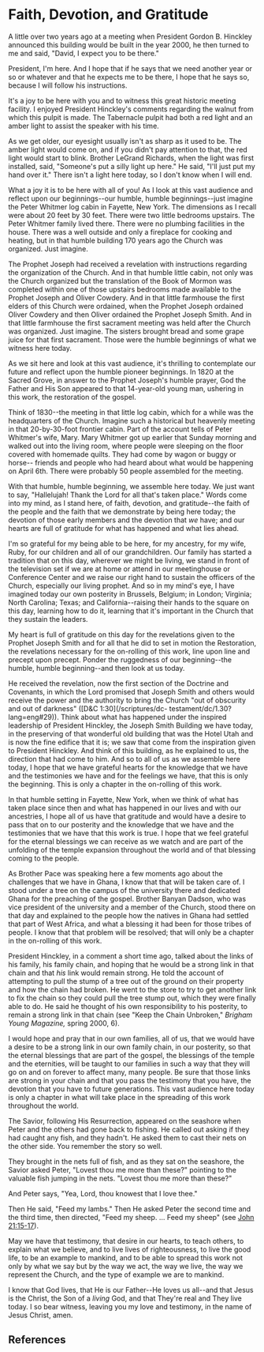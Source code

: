 # Faith, Devotion, and Gratitude

A little over two years ago at a meeting when President Gordon B. Hinckley
announced this building would be built in the year 2000, he then turned to me
and said, "David, I expect you to be there."

President, I'm here. And I hope that if he says that we need another year or
so or whatever and that he expects me to be there, I hope that he says so,
because I will follow his instructions.

It's a joy to be here with you and to witness this great historic meeting
facility. I enjoyed President Hinckley's comments regarding the walnut from
which this pulpit is made. The Tabernacle pulpit had both a red light and an
amber light to assist the speaker with his time.

As we get older, our eyesight usually isn't as sharp as it used to be. The
amber light would come on, and if you didn't pay attention to that, the red
light would start to blink. Brother LeGrand Richards, when the light was first
installed, said, "Someone's put a silly light up here." He said, "I'll just
put my hand over it." There isn't a light here today, so I don't know when I
will end.

What a joy it is to be here with all of you! As I look at this vast audience
and reflect upon our beginnings--our humble, humble beginnings--just imagine
the Peter Whitmer log cabin in Fayette, New York. The dimensions as I recall
were about 20 feet by 30 feet. There were two little bedrooms upstairs. The
Peter Whitmer family lived there. There were no plumbing facilities in the
house. There was a well outside and only a fireplace for cooking and heating,
but in that humble building 170 years ago the Church was organized. Just
imagine.

The Prophet Joseph had received a revelation with instructions regarding the
organization of the Church. And in that humble little cabin, not only was the
Church organized but the translation of the Book of Mormon was completed
within one of those upstairs bedrooms made available to the Prophet Joseph and
Oliver Cowdery. And in that little farmhouse the first elders of this Church
were ordained, when the Prophet Joseph ordained Oliver Cowdery and then Oliver
ordained the Prophet Joseph Smith. And in that little farmhouse the first
sacrament meeting was held after the Church was organized. Just imagine. The
sisters brought bread and some grape juice for that first sacrament. Those
were the humble beginnings of what we witness here today.

As we sit here and look at this vast audience, it's thrilling to contemplate
our future and reflect upon the humble pioneer beginnings. In 1820 at the
Sacred Grove, in answer to the Prophet Joseph's humble prayer, God the Father
and His Son appeared to that 14-year-old young man, ushering in this work, the
restoration of the gospel.

Think of 1830--the meeting in that little log cabin, which for a while was the
headquarters of the Church. Imagine such a historical but heavenly meeting in
that 20-by-30-foot frontier cabin. Part of the account tells of Peter
Whitmer's wife, Mary. Mary Whitmer got up earlier that Sunday morning and
walked out into the living room, where people were sleeping on the floor
covered with homemade quilts. They had come by wagon or buggy or horse--
friends and people who had heard about what would be happening on April 6th.
There were probably 50 people assembled for the meeting.

With that humble, humble beginning, we assemble here today. We just want to
say, "Hallelujah! Thank the Lord for all that's taken place." Words come into
my mind, as I stand here, of faith, devotion, and gratitude--the faith of the
people and the faith that we demonstrate by being here today; the devotion of
those early members and the devotion that _we_ have; and our hearts are full
of gratitude for what has happened and what lies ahead.

I'm so grateful for my being able to be here, for my ancestry, for my wife,
Ruby, for our children and all of our grandchildren. Our family has started a
tradition that on this day, wherever we might be living, we stand in front of
the television set if we are at home or attend in our meetinghouse or
Conference Center and we raise our right hand to sustain the officers of the
Church, especially our living prophet. And so in my mind's eye, I have
imagined today our own posterity in Brussels, Belgium; in London; Virginia;
North Carolina; Texas; and California--raising their hands to the square on
this day, learning how to do it, learning that it's important in the Church
that they sustain the leaders.

My heart is full of gratitude on this day for the revelations given to the
Prophet Joseph Smith and for all that he did to set in motion the Restoration,
the revelations necessary for the on-rolling of this work, line upon line and
precept upon precept. Ponder the ruggedness of our beginning--the humble,
humble beginning--and then look at us today.

He received the revelation, now the first section of the Doctrine and
Covenants, in which the Lord promised that Joseph Smith and others would
receive the power and the authority to bring the Church "out of obscurity and
out of darkness" ([D&amp;C 1:30](/scriptures/dc-
testament/dc/1.30?lang=eng#29)). Think about what has happened under the
inspired leadership of President Hinckley, the Joseph Smith Building we have
today, in the preserving of that wonderful old building that was the Hotel
Utah and is now the fine edifice that it is; we saw that come from the
inspiration given to President Hinckley. And think of this building, as he
explained to us, the direction that had come to him. And so to all of us as we
assemble here today, I hope that we have grateful hearts for the knowledge
that we have and the testimonies we have and for the feelings we have, that
this is only the beginning. This is only a chapter in the on-rolling of this
work.

In that humble setting in Fayette, New York, when we think of what has taken
place since then and what has happened in our lives and with our ancestries, I
hope all of us have that gratitude and would have a desire to pass that on to
our posterity and the knowledge that we have and the testimonies that we have
that this work is true. I hope that we feel grateful for the eternal blessings
we can receive as we watch and are part of the unfolding of the temple
expansion throughout the world and of that blessing coming to the people.

As Brother Pace was speaking here a few moments ago about the challenges that
we have in Ghana, I know that that will be taken care of. I stood under a tree
on the campus of the university there and dedicated Ghana for the preaching of
the gospel. Brother Banyan Dadson, who was vice president of the university
and a member of the Church, stood there on that day and explained to the
people how the natives in Ghana had settled that part of West Africa, and what
a blessing it had been for those tribes of people. I know that that problem
will be resolved; that will only be a chapter in the on-rolling of this work.

President Hinckley, in a comment a short time ago, talked about the links of
his family, his family chain, and hoping that he would be a strong link in
that chain and that _his_ link would remain strong. He told the account of
attempting to pull the stump of a tree out of the ground on their property and
how the chain had broken. He went to the store to try to get another link to
fix the chain so they could pull the tree stump out, which they were finally
able to do. He said he thought of his own responsibility to his posterity, to
remain a strong link in that chain (see "Keep the Chain Unbroken," _Brigham
Young Magazine,_ spring 2000, 6).

I would hope and pray that in our own families, all of us, that we would have
a desire to be a strong link in our own family chain, in our posterity, so
that the eternal blessings that are part of the gospel, the blessings of the
temple and the eternities, will be taught to our families in such a way that
they will go on and on forever to affect many, many people. Be sure that those
links are strong in your chain and that you pass the testimony that you have,
the devotion that you have to future generations. This vast audience here
today is only a chapter in what will take place in the spreading of this work
throughout the world.

The Savior, following His Resurrection, appeared on the seashore when Peter
and the others had gone back to fishing. He called out asking if they had
caught any fish, and they hadn't. He asked them to cast their nets on the
other side. You remember the story so well.

They brought in the nets full of fish, and as they sat on the seashore, the
Savior asked Peter, "Lovest thou me more than these?" pointing to the valuable
fish jumping in the nets. "Lovest thou me more than these?"

And Peter says, "Yea, Lord, thou knowest that I love thee."

Then He said, "Feed my lambs." Then He asked Peter the second time and the
third time, then directed, "Feed my sheep. ... Feed my sheep" (see [John
21:15-17](/scriptures/nt/john/21.15-17?lang=eng#14)).

May we have that testimony, that desire in our hearts, to teach others, to
explain what we believe, and to live lives of righteousness, to live the good
life, to be an example to mankind, and to be able to spread this work not only
by what we say but by the way we act, the way we live, the way we represent
the Church, and the type of example we are to mankind.

I know that God lives, that He is our Father--He loves us all--and that Jesus
is the Christ, the Son of a _living_ God, and that They're real and They live
today. I so bear witness, leaving you my love and testimony, in the name of
Jesus Christ, amen.

## References

